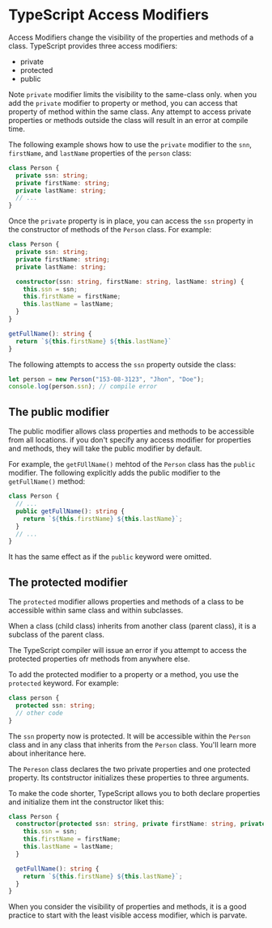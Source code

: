 # TypeScript Access Modifiers

Access Modifiers change the visibility of the properties and methods of a class. TypeScript provides three access modifiers:

- private
- protected
- public

Note `private` modifier limits the visibility to the same-class only. when you add the `private` modifier to property or method, you can access that property of method within the same class. Any attempt to access private properties or methods outside the class will result in an error at compile time.

The following example shows how to use the `private` modifier to the `snn`, `firstName`, and `lastName` properties of the `person` class:

```ts
class Person {
  private ssn: string;
  private firstName: string;
  private lastName: string;
  // ...
}
```

Once the `private` property is in place, you can access the `ssn` property in the constructor of methods of the `Person` class. For example:

```ts
class Person {
  private ssn: string;
  private firstName: string;
  private lastName: string;

  constructor(ssn: string, firstName: string, lastName: string) {
    this.ssn = ssn;
    this.firstName = firstName;
    this.lastName = lastName;
  }
}

getFullName(): string {
  return `${this.firstName} ${this.lastName}`
}
```

The following attempts to access the `ssn` property outside the class:

```ts
let person = new Person("153-08-3123", "Jhon", "Doe");
console.log(person.ssn); // compile error
```

## The public modifier

The public modifier allows class properties and methods to be accessible from all locations. if you don't specify any access modifier for properties and methods, they will take the public modifier by default.

For example, the `getFUllName()` mehtod of the `Person` class has the `public` modifier. The following explicitly adds the public modifier to the `getFullName()` method:

```ts
class Person {
  // ...
  public getFullName(): string {
    return `${this.firstName} ${this.lastName}`;
  }
  // ...
}
```

It has the same effect as if the `public` keyword were omitted.

## The protected modifier

The `protected` modifier allows properties and methods of a class to be accessible within same class and within subclasses.

When a class (child class) inherits from another class (parent class), it is a subclass of the parent class.

The TypeScript compiler will issue an error if you attempt to access the protected properties ofr methods from anywhere else.

To add the protected modifier to a property or a method, you use the `protected` keyword. For example:

```ts
class person {
  protected ssn: string;
  // other code
}
```

The `ssn` property now is protected. It will be accessible within the `Person` class and in any class that inherits from the `Person` class. You'll learn more about inheritance here.

The `Pereson` class declares the two private properties and one protected property.
Its contstructor initializes these properties to three arguments.

To make the code shorter, TypeScript allows you to both declare properties and initialize them int the constructor liket this:

```ts
class Person {
  constructor(protected ssn: string, private firstName: string, private lastName: string) {
    this.ssn = ssn;
    this.firstName = firstName;
    this.lastName = lastName;
  }

  getFullName(): string {
    return `${this.firstName} ${this.lastName}`;
  }
}
```

When you consider the visibility of properties and methods, it is a good practice to start with the least visible access modifier, which is parvate.
